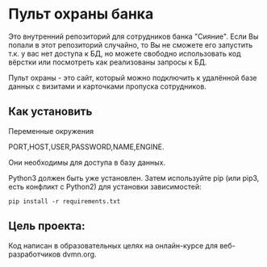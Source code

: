 # Пульт охраны банка
Это внутренний репозиторий для сотрудников банка "Сияние". Если Вы попали в этот репозиторий случайно, то Вы не сможете его запустить т.к. у вас нет доступа к БД, но можете свободно использовать код вёрстки или посмотреть как реализованы запросы к БД. 

Пульт охраны - это сайт, который можно подключить к удалённой базе данных с визитами и карточками пропуска сотрудников.

## Как установить

Переменные окружения

PORT,HOST,USER,PASSWORD,NAME,ENGINE. 

Они необходимы для доступа в базу данных.

Python3 должен быть уже установлен. Затем используйте pip (или pip3, есть конфликт с Python2) для установки зависимостей:

```
pip install -r requirements.txt
```

## Цель проекта:
Код написан в образовательных целях на онлайн-курсе для веб-разработчиков dvmn.org.